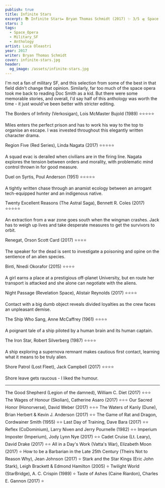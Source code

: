 ```yaml
---
publish: true
title: Infinite Stars
excerpt: 📚 Infinite Stars✒️ Bryan Thomas Schmidt (2017) ✨ 3/5 🛸 Space Opera / Military SF anthology 🖌️ Luca Oleastri
stars: 3
tags:
  - Space_Opera
  - Military_SF
  - Anthology
artist: Luca Oleastri
year: 2017
writer: Bryan Thomas Schmidt
cover: infinite-stars.jpg
header:
  og_image: /assets/infinite-stars.jpg
---
```

I'm not a fan of military SF, and this selection from some of the best in that field didn't change that opinion. Similarly, far too much of the space opera took me back to reading Doc Smith as a kid. But there were some memorable stories, and overall, I'd say half of this anthology was worth the time - it just would've been better with stricter editing.

The Borders of Infinity (Verkosigan), Lois McMaster Bujold (1989) ⭐⭐⭐⭐⭐

Miles enters the perfect prison and has to work his way to the top to organise an escape. I was invested throughout this elegantly written character drama.

Region Five (Red Series), Linda Nagata (2017) ⭐⭐⭐⭐⭐

A squad evac is derailed when civilians are in the firing line. Nagata explores the tension between orders and morality, with problematic mind control thrown in for good measure.

Duel on Syrtis, Poul Anderson (1951) ⭐⭐⭐⭐⭐

A tightly written chase through an anamist ecology between an arrogant tech-equipped hunter and an indigenous native.

Twenty Excellent Reasons (The Astral Saga), Bennett R. Coles (2017) ⭐⭐⭐⭐⭐

An extraction from a war zone goes south when the wingman crashes. Jack has to weigh up lives and take desperate measures to get the survivors to orbit.

Renegat, Orson Scott Card (2017) ⭐⭐⭐⭐

The speaker for the dead is sent to investigate a poisoning and opine on the sentience of an alien species.

Binti, Nnedi Okorafor (2015) ⭐⭐⭐⭐

A girl earns a place at a prestigious off-planet University, but en route her transport is attacked and she alone can negotiate with the aliens.

Night Passage (Revelation Space), Alistair Reynolds (2017) ⭐⭐⭐⭐

Contact with a big dumb object reveals divided loyalties as the crew faces an unpleasant demise.

The Ship Who Sang, Anne McCaffrey (1961) ⭐⭐⭐⭐

A poignant tale of a ship piloted by a human brain and its human captain.

The Iron Star, Robert Silverberg (1987) ⭐⭐⭐⭐

A ship exploring a supernova remnant makes cautious first contact, learning what it means to be truly alien.

Shore Patrol (Lost Fleet), Jack Campbell (2017) ⭐⭐⭐⭐

Shore leave gets raucous - I liked the humour.

---

The Good Shepherd (Legion of the damned), William C. Diet (2017) ⭐⭐⭐
The Wages of Honour (Skolian), Catherine Asaro (2017) ⭐⭐⭐
Our Sacred Honor (Honorverse), David Weber (2017) ⭐⭐⭐
The Waters of Kanly (Dune), Brian Herbert & Kevin J. Anderson (2017) ⭐⭐
The Game of Rat and Dragon, Cordwainer Smith (1955) ⭐⭐
Last Day of Training, Dave Bara (2017) ⭐⭐
Reflex (CoDominium), Larry Niven and Jerry Pournelle (1982) ⭐⭐
Imperium Imposter (Imperium), Jody Lynn Nye (2017) ⭐⭐
Cadet Cruise (Lt. Leary), David Drake (2017) ⭐⭐
All in a Day's Work (Vatta's War), Elizabeth Moon (2017) ⭐
How to be a Barbarian in the Late 25th Century (Theirs Not to Reason Why), Jean Johnson (2017) ⭐
Stark and the Star Kings (Eric John Stark), Leigh Brackett & Edmond Hamilton (2005) ⭐
Twilight World (StarBridge), A. C. Crispin (1989) ⭐
Taste of Ashes (Caine Riardon), Charles E. Gannon (2017) ⭐